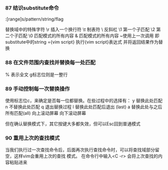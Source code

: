 
### 87 结识substitute命令
:[range]s/pattern/string/flag

替换域中的特殊字符
\r  插入一个换行符
\t 制表符
\\ 反斜杠
\1 第一个子匹配
\2 第二个子匹配
\0 匹配模式的所有内容
& 匹配模式的所有内容
~使用上一次调用 即substitute中的string
\={vim script} 执行{vim script}表达式 并将返回结果作为替换

### 88 在文件范围内查找并替换每一处匹配
% 表示全文
g标志位则是一整行

### 89 手动控制每一次替换操作
使用标志位c，来确定是否每一位都替换。在些过程中的选择有：
y 替换此处匹配
n 不替换此处匹配
q 退出替换过程
l 替换此处匹配后退出 (last)
a 替换此处与之后 所有匹配(all)
<C-e> 向上滚动屏幕
<C-y> 向下滚动屏幕

但在确认替换模式下，其它按键大多都失效，但可以Esc回到普通模式

### 90 重用上次的查找模式
当我们执行过一次查找命令后，后面再次执行查找命令时，可以将查找域部分留空，这样vim会重用上次的查找 模式。
在命令行中输入<C -r> 会将上次查找的内容粘贴进来